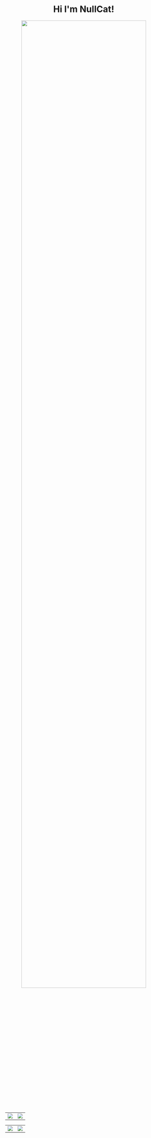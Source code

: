 <h1 align="center"> Hi I'm NullCat!</h1>

<p align="center"><img width="89%" src=https://user-images.githubusercontent.com/89781396/154174165-7c0b8c5d-85d7-46ee-b191-2f9595a6e82f.png></p>

<table>
  <tr>
    <td><img src="https://github-readme-stats.vercel.app/api?username=nullnyat&layout=compact&hide_border=ture&show_icons=ture&bg_color=FFFFFF00&icon_color=CECEFF&text_color=B0CBE7&title_color=96CCE7&count_private=ture"/></td>
    <td><img src="https://github-readme-stats.vercel.app/api/top-langs/?username=nullnyat&layout=compact&count_private=true&bg_color=FFFFFF00&title_color=96CCE7&text_color=B0CBE7&langs_count=8&hide_border=true"/></td>
  </tr>
</table>
<table>
  <tr>
    <td><img src="https://github-readme-stats.vercel.app/api/wakatime?username=nullnyat&bg_color=FFFFFF00&title_color=96CCE7&text_color=B0CBE7&hide_border=ture&langs_count=5"/></td>
    <td><img  src="https://s3.nca10.net/misskey/fa516d86-37e8-407e-aa69-b534444ee7a9.png">
  </tr>
</table>
